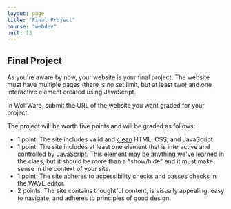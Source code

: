 ```yaml
---
layout: page
title: "Final Project"
course: "webdev"
unit: 13
---
```


## Final Project
As you're aware by now, your website is your final project. The website must have multiple pages (there is no set limit, but at least two) and one interactive element created using JavaScript. 

In WolfWare, submit the URL of the website you want graded for your project.

The project will be worth five points and will be graded as follows:

* 1 point: The site includes valid and [clean](https://mjsamberg.github.io/courses/webdev/design/refactor/refactor.html) HTML, CSS, and JavaScript
* 1 point: The site includes at least one element that is interactive and controlled by JavaScript. This element may be anything we've learned in the class, but it should be more than a "show/hide" and it must make sense in the context of your site.
* 1 point: The site adheres to accessibility checks and passes checks in the WAVE editor.
* 2 points: The site contains thoughtful content, is visually appealing, easy to navigate, and adheres to principles of good design.